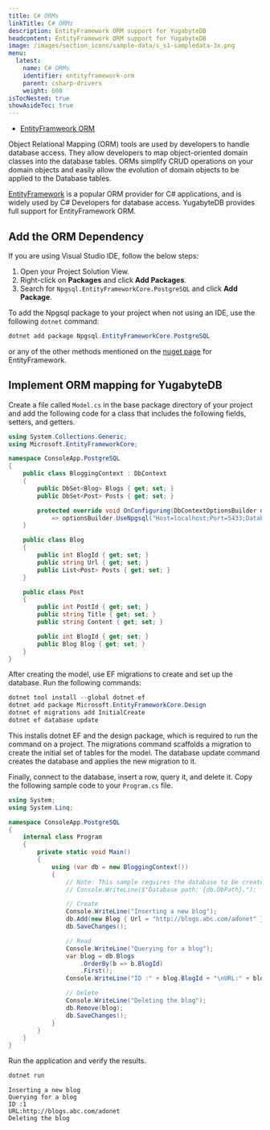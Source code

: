 ```yaml
---
title: C# ORMs
linkTitle: C# ORMs
description: EntityFramework ORM support for YugabyteDB
headcontent: EntityFramework ORM support for YugabyteDB
image: /images/section_icons/sample-data/s_s1-sampledata-3x.png
menu:
  latest:
    name: C# ORMs
    identifier: entityframework-orm
    parent: csharp-drivers
    weight: 600
isTocNested: true
showAsideToc: true
---
```


<ul class="nav nav-tabs-alt nav-tabs-yb">
  <li >
    <a href="/latest/drivers-orms/csharp/entityframework/" class="nav-link active">
      <i class="icon-postgres" aria-hidden="true"></i>
      EntityFramweork ORM
    </a>
  </li>

</ul>


Object Relational Mapping (ORM) tools are used by developers to handle database access. They allow developers to map object-oriented domain classes into the database tables. ORMs simplify CRUD operations on your domain objects and easily allow the evolution of domain objects to be applied to the Database tables.

[EntityFramework](https://docs.microsoft.com/en-us/ef/) is a popular ORM provider for C# applications, and is widely used by C# Developers for database access. YugabyteDB provides full support for EntityFramework ORM.

## Add the ORM Dependency

If you are using Visual Studio IDE, follow the below steps:
1. Open your Project Solution View.
1. Right-click on **Packages** and click **Add Packages**.
1. Search for `Npgsql.EntityFrameworkCore.PostgreSQL` and click **Add Package**.

To add the Npgsql package to your project when not using an IDE, use the following `dotnet` command:
```csharp
dotnet add package Npgsql.EntityFrameworkCore.PostgreSQL 
``` 
or any of the other methods mentioned on the [nuget page](https://www.nuget.org/packages/Npgsql.EntityFrameworkCore.PostgreSQL) for EntityFramework.

## Implement ORM mapping for YugabyteDB

Create a file called `Model.cs` in the base package directory of your project and add the following code for a class that includes the following fields, setters, and getters.

```csharp
using System.Collections.Generic;
using Microsoft.EntityFrameworkCore;

namespace ConsoleApp.PostgreSQL
{
    public class BloggingContext : DbContext
    {
        public DbSet<Blog> Blogs { get; set; }
        public DbSet<Post> Posts { get; set; }

        protected override void OnConfiguring(DbContextOptionsBuilder optionsBuilder)
            => optionsBuilder.UseNpgsql("Host=localhost;Port=5433;Database=yugabyte;Username=yugabyte;Password=yugabyte");
    }

    public class Blog
    {
        public int BlogId { get; set; }
        public string Url { get; set; }
        public List<Post> Posts { get; set; }
    }

    public class Post
    {
        public int PostId { get; set; }
        public string Title { get; set; }
        public string Content { get; set; }

        public int BlogId { get; set; }
        public Blog Blog { get; set; }
    }
}
```

After creating the model, use EF migrations to create and set up the database. Run the following commands:
```csharp
dotnet tool install --global dotnet-ef
dotnet add package Microsoft.EntityFrameworkCore.Design
dotnet ef migrations add InitialCreate
dotnet ef database update
```
This installs dotnet EF and the design package, which is required to run the command on a project. The migrations command scaffolds a migration to create the initial set of tables for the model. The database update command creates the database and applies the new migration to it.

Finally, connect to the database, insert a row, query it, and delete it. Copy the following sample code to your `Program.cs` file.

```cs
using System;
using System.Linq;

namespace ConsoleApp.PostgreSQL
{
    internal class Program
    {
        private static void Main()
        {
            using (var db = new BloggingContext())
            {
                // Note: This sample requires the database to be created before running.
                // Console.WriteLine($"Database path: {db.DbPath}.");

                // Create
                Console.WriteLine("Inserting a new blog");
                db.Add(new Blog { Url = "http://blogs.abc.com/adonet" });
                db.SaveChanges();

                // Read
                Console.WriteLine("Querying for a blog");
                var blog = db.Blogs
                    .OrderBy(b => b.BlogId)
                    .First();
                Console.WriteLine("ID :" + blog.BlogId + "\nURL:" + blog.Url);

                // Delete
                Console.WriteLine("Deleting the blog");
                db.Remove(blog);
                db.SaveChanges();
            }
        }
    }
}
```
Run the application and verify the results.

```csharp
dotnet run
```

```output
Inserting a new blog
Querying for a blog
ID :1
URL:http://blogs.abc.com/adonet
Deleting the blog
```